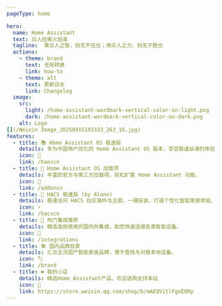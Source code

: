```yaml
---
pageType: home

hero:
  name: Home Assistant
  text: 众人拾柴火焰高
  tagline:  乘众人之智，则无不任也；用众人之力，则无不胜也
  actions:
    - theme: brand
      text: 无损转换
      link: how-to
    - theme: alt
      text: 更新日志
      link: Changelog
  image:
    src: 
      light: /home-assistant-wordmark-vertical-color-on-light.png
      dark: /home-assistant-wordmark-vertical-color-on-dark.png
    alt: Logo
[](/Weixin Image_20250915103333_263_16.jpg)
features:
  - title: 📚 Home Assistant OS 极速版
    details: 专为中国用户优化的 Home Assistant OS 版本，享受极速丝滑的体验
    icon: 🚀
    link: /haoscn 
  - title: 📱 Home Assistant OS 加载项
    details: 丰富的官方与第三方加载项，轻松扩展 Home Assistant 功能。
    icon: 🧩
    link: /addoncn
  - title: 🧮 HACS 极速版 (by Alone)
    details: 极速访问 HACS 社区插件与主题，一键安装，打造个性化智能家居体验。
    icon: ⚡
    link: /hacscn
  - title: 🔌 热门集成推荐
    details: 精选高频使用的国内外集成，助您快速连接各类智能设备。
    icon: 🔗
    link: /integrations
  - title: 🛠️ 国内品牌目录
    details: 汇总主流国产智能家居品牌，便于查找与对接本地设备。
    icon: 🏷️
    link: /brand
  - title: ❤️ 我的小店
    details: 精选Home Assistant产品，欢迎选购支持本站
    icon: 🛒
    link: https://store.weixin.qq.com/shop/b/mAEQVitlFgoE0Rp
---
```

